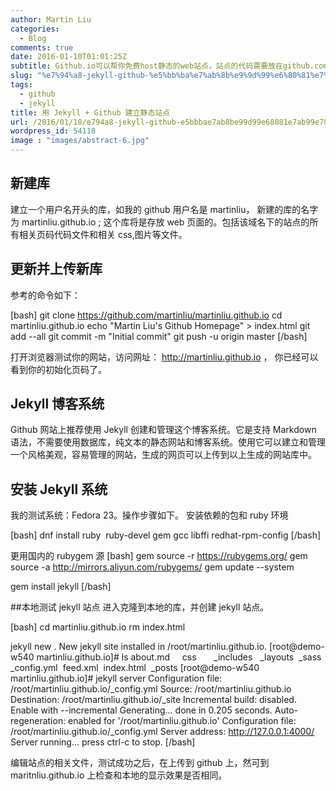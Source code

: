 ```yaml
---
author: Martin Liu
categories:
  - Blog
comments: true
date: 2016-01-10T01:01:25Z
subtitle: Github.io可以帮你免费host静态的web站点，站点的代码需要放在github.com上，可见这是一种鼓励人们使用github.com的方法。在github.com上创建与网站对应的仓库，并更新它，就可以实现网站的更新。github.io域名的网站也支持cname，这样你可以用自己的域名访问它了。
slug: "%e7%94%a8-jekyll-github-%e5%bb%ba%e7%ab%8b%e9%9d%99%e6%80%81%e7%ab%99%e7%82%b9"
tags:
  - github
  - jekyll
title: 用 Jekyll + Github 建立静态站点
url: /2016/01/10/e794a8-jekyll-github-e5bbbae7ab8be99d99e68081e7ab99e782b9/
wordpress_id: 54118
image : "images/abstract-6.jpg"
---
```


## 新建库

建立一个用户名开头的库，如我的 github 用户名是 martinliu， 新建的库的名字为 martinliu.github.io ; 这个库将是存放 web 页面的。包括该域名下的站点的所有相关页码代码文件和相关 css,图片等文件。

## 更新并上传新库

参考的命令如下：

[bash]
git clone https://github.com/martinliu/martinliu.github.io
cd martinliu.github.io
echo "Martin Liu's Github Homepage" > index.html
git add --all
git commit -m "Initial commit"
git push -u origin master
[/bash]

打开浏览器测试你的网站，访问网址： http://martinliu.github.io ， 你已经可以看到你的初始化页码了。

## Jekyll 博客系统

Github 网站上推荐使用 Jekyll 创建和管理这个博客系统。它是支持 Markdown 语法，不需要使用数据库，纯文本的静态网站和博客系统。使用它可以建立和管理一个风格美观，容易管理的网站，生成的网页可以上传到以上生成的网站库中。

## 安装 Jekyll 系统

我的测试系统：Fedora 23。操作步骤如下。
安装依赖的包和 ruby 环境

[bash]
dnf install ruby  ruby-devel gem gcc libffi redhat-rpm-config
[/bash]

更用国内的 rubygem 源
[bash]
gem source -r https://rubygems.org/
gem source -a http://mirrors.aliyun.com/rubygems/
gem update --system

gem install jekyll
[/bash]

##本地测试 jekyll 站点
进入克隆到本地的库，并创建 jekyll 站点。

[bash]
cd martinliu.github.io
rm index.html

jekyll new .
New jekyll site installed in /root/martinliu.github.io.
[root@demo-w540 martinliu.github.io]# ls
about.md     css       \_includes   \_layouts  \_sass
\_config.yml  feed.xml  index.html  \_posts
[root@demo-w540 martinliu.github.io]# jekyll server
Configuration file: /root/martinliu.github.io/\_config.yml
Source: /root/martinliu.github.io
Destination: /root/martinliu.github.io/\_site
Incremental build: disabled. Enable with --incremental
Generating...
done in 0.205 seconds.
Auto-regeneration: enabled for '/root/martinliu.github.io'
Configuration file: /root/martinliu.github.io/\_config.yml
Server address: http://127.0.0.1:4000/
Server running... press ctrl-c to stop.
[/bash]

编辑站点的相关文件，测试成功之后，在上传到 github 上，然可到 maritnliu.github.io 上检查和本地的显示效果是否相同。
